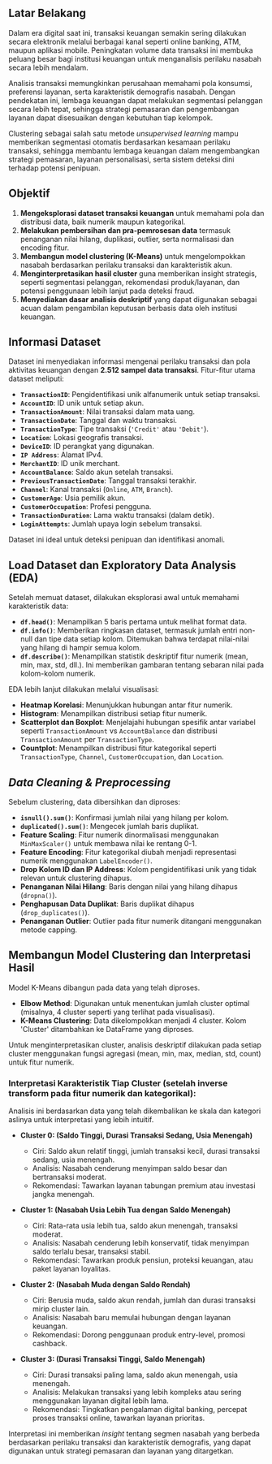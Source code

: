 ## Latar Belakang

Dalam era digital saat ini, transaksi keuangan semakin sering dilakukan secara elektronik melalui berbagai kanal seperti online banking, ATM, maupun aplikasi mobile. Peningkatan volume data transaksi ini membuka peluang besar bagi institusi keuangan untuk menganalisis perilaku nasabah secara lebih mendalam.

Analisis transaksi memungkinkan perusahaan memahami pola konsumsi, preferensi layanan, serta karakteristik demografis nasabah. Dengan pendekatan ini, lembaga keuangan dapat melakukan segmentasi pelanggan secara lebih tepat, sehingga strategi pemasaran dan pengembangan layanan dapat disesuaikan dengan kebutuhan tiap kelompok.

Clustering sebagai salah satu metode *unsupervised learning* mampu memberikan segmentasi otomatis berdasarkan kesamaan perilaku transaksi, sehingga membantu lembaga keuangan dalam mengembangkan strategi pemasaran, layanan personalisasi, serta sistem deteksi dini terhadap potensi penipuan.

## Objektif
1. **Mengeksplorasi dataset transaksi keuangan** untuk memahami pola dan distribusi data, baik numerik maupun kategorikal.
2. **Melakukan pembersihan dan pra-pemrosesan data** termasuk penanganan nilai hilang, duplikasi, outlier, serta normalisasi dan encoding fitur.
3. **Membangun model clustering (K-Means)** untuk mengelompokkan nasabah berdasarkan perilaku transaksi dan karakteristik akun.
4. **Menginterpretasikan hasil cluster** guna memberikan insight strategis, seperti segmentasi pelanggan, rekomendasi produk/layanan, dan potensi penggunaan lebih lanjut pada deteksi fraud.
5. **Menyediakan dasar analisis deskriptif** yang dapat digunakan sebagai acuan dalam pengambilan keputusan berbasis data oleh institusi keuangan.

## Informasi Dataset

Dataset ini menyediakan informasi mengenai perilaku transaksi dan pola aktivitas keuangan dengan **2.512 sampel data transaksi**. Fitur-fitur utama dataset meliputi:
- **`TransactionID`**: Pengidentifikasi unik alfanumerik untuk setiap transaksi.
- **`AccountID`**: ID unik untuk setiap akun.
- **`TransactionAmount`**: Nilai transaksi dalam mata uang.
- **`TransactionDate`**: Tanggal dan waktu transaksi.
- **`TransactionType`**: Tipe transaksi (`'Credit'` atau `'Debit'`).
- **`Location`**: Lokasi geografis transaksi.
- **`DeviceID`**: ID perangkat yang digunakan.
- **`IP Address`**: Alamat IPv4.
- **`MerchantID`**: ID unik merchant.
- **`AccountBalance`**: Saldo akun setelah transaksi.
- **`PreviousTransactionDate`**: Tanggal transaksi terakhir.
- **`Channel`**: Kanal transaksi (`Online`, `ATM`, `Branch`).
- **`CustomerAge`**: Usia pemilik akun.
- **`CustomerOccupation`**: Profesi pengguna.
- **`TransactionDuration`**: Lama waktu transaksi (dalam detik).
- **`LoginAttempts`**: Jumlah upaya login sebelum transaksi.

Dataset ini ideal untuk deteksi penipuan dan identifikasi anomali.

## Load Dataset dan Exploratory Data Analysis (EDA)

Setelah memuat dataset, dilakukan eksplorasi awal untuk memahami karakteristik data:
- **`df.head()`**: Menampilkan 5 baris pertama untuk melihat format data.
- **`df.info()`**: Memberikan ringkasan dataset, termasuk jumlah entri non-null dan tipe data setiap kolom. Ditemukan bahwa terdapat nilai-nilai yang hilang di hampir semua kolom.
- **`df.describe()`**: Menampilkan statistik deskriptif fitur numerik (mean, min, max, std, dll.). Ini memberikan gambaran tentang sebaran nilai pada kolom-kolom numerik.

EDA lebih lanjut dilakukan melalui visualisasi:
- **Heatmap Korelasi**: Menunjukkan hubungan antar fitur numerik.
- **Histogram**: Menampilkan distribusi setiap fitur numerik.
- **Scatterplot dan Boxplot**: Menjelajahi hubungan spesifik antar variabel seperti `TransactionAmount` vs `AccountBalance` dan distribusi `TransactionAmount` per `TransactionType`.
- **Countplot**: Menampilkan distribusi fitur kategorikal seperti `TransactionType`, `Channel`, `CustomerOccupation`, dan `Location`. 

## _Data Cleaning & Preprocessing_

Sebelum clustering, data dibersihkan dan diproses:
- **`isnull().sum()`**: Konfirmasi jumlah nilai yang hilang per kolom.
- **`duplicated().sum()`**: Mengecek jumlah baris duplikat.
- **Feature Scaling**: Fitur numerik dinormalisasi menggunakan `MinMaxScaler()` untuk membawa nilai ke rentang 0-1.
- **Feature Encoding**: Fitur kategorikal diubah menjadi representasi numerik menggunakan `LabelEncoder()`.
- **Drop Kolom ID dan IP Address**: Kolom pengidentifikasi unik yang tidak relevan untuk clustering dihapus.
- **Penanganan Nilai Hilang**: Baris dengan nilai yang hilang dihapus (`dropna()`).
- **Penghapusan Data Duplikat**: Baris duplikat dihapus (`drop_duplicates()`).
- **Penanganan Outlier**: Outlier pada fitur numerik ditangani menggunakan metode capping.

## Membangun Model Clustering dan Interpretasi Hasil

Model K-Means dibangun pada data yang telah diproses.
- **Elbow Method**: Digunakan untuk menentukan jumlah cluster optimal (misalnya, 4 cluster seperti yang terlihat pada visualisasi).
- **K-Means Clustering**: Data dikelompokkan menjadi 4 cluster. Kolom 'Cluster' ditambahkan ke DataFrame yang diproses.

Untuk menginterpretasikan cluster, analisis deskriptif dilakukan pada setiap cluster menggunakan fungsi agregasi (mean, min, max, median, std, count) untuk fitur numerik.

### Interpretasi Karakteristik Tiap Cluster (setelah inverse transform pada fitur numerik dan kategorikal):

Analisis ini berdasarkan data yang telah dikembalikan ke skala dan kategori aslinya untuk interpretasi yang lebih intuitif.

- **Cluster 0: (Saldo Tinggi, Durasi Transaksi Sedang, Usia Menengah)**
    - Ciri: Saldo akun relatif tinggi, jumlah transaksi kecil, durasi transaksi sedang, usia menengah.
    - Analisis: Nasabah cenderung menyimpan saldo besar dan bertransaksi moderat.
    - Rekomendasi: Tawarkan layanan tabungan premium atau investasi jangka menengah.

- **Cluster 1: (Nasabah Usia Lebih Tua dengan Saldo Menengah)**
    - Ciri: Rata-rata usia lebih tua, saldo akun menengah, transaksi moderat.
    - Analisis: Nasabah cenderung lebih konservatif, tidak menyimpan saldo terlalu besar, transaksi stabil.
    - Rekomendasi: Tawarkan produk pensiun, proteksi keuangan, atau paket layanan loyalitas.

- **Cluster 2: (Nasabah Muda dengan Saldo Rendah)**
    - Ciri: Berusia muda, saldo akun rendah, jumlah dan durasi transaksi mirip cluster lain.
    - Analisis: Nasabah baru memulai hubungan dengan layanan keuangan.
    - Rekomendasi: Dorong penggunaan produk entry-level, promosi cashback.

- **Cluster 3: (Durasi Transaksi Tinggi, Saldo Menengah)**
    - Ciri: Durasi transaksi paling lama, saldo akun menengah, usia menengah.
    - Analisis: Melakukan transaksi yang lebih kompleks atau sering menggunakan layanan digital lebih lama.
    - Rekomendasi: Tingkatkan pengalaman digital banking, percepat proses transaksi online, tawarkan layanan prioritas.

Interpretasi ini memberikan _insight_ tentang segmen nasabah yang berbeda berdasarkan perilaku transaksi dan karakteristik demografis, yang dapat digunakan untuk strategi pemasaran dan layanan yang ditargetkan.
